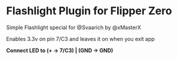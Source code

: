 # Flashlight Plugin for Flipper Zero

Simple Flashlight special for @Svaarich by @xMasterX

Enables 3.3v on pin 7/C3 and leaves it on when you exit app

**Connect LED to (+ -> 7/C3) | (GND -> GND)**
